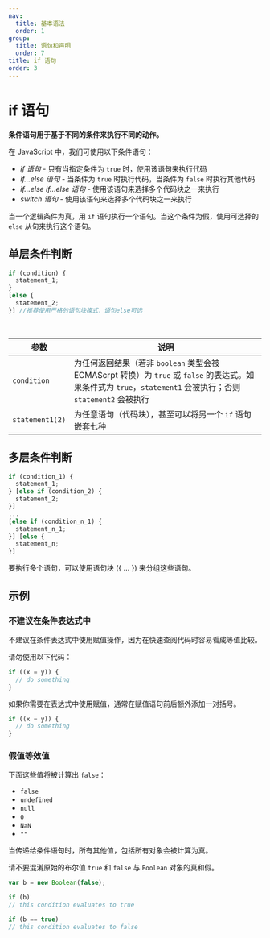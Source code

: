 ```yaml
---
nav:
  title: 基本语法
  order: 1
group:
  title: 语句和声明
  order: 7
title: if 语句
order: 3
---
```


# if 语句

**条件语句用于基于不同的条件来执行不同的动作。**

在 JavaScript 中，我们可使用以下条件语句：

- _if 语句_ - 只有当指定条件为 `true` 时，使用该语句来执行代码
- _if...else 语句_ - 当条件为 `true` 时执行代码，当条件为 `false` 时执行其他代码
- _if...else if...else 语句_ - 使用该语句来选择多个代码块之一来执行
- _switch 语句_ - 使用该语句来选择多个代码块之一来执行

当一个逻辑条件为真，用 `if` 语句执行一个语句。当这个条件为假，使用可选择的 `else` 从句来执行这个语句。

## 单层条件判断

```js
if (condition) {
  statement_1;
}
[else {
  statement_2;
}] //推荐使用严格的语句块模式，语句else可选
```

<br />

| 参数            | 说明                                                                                                                                                          |
| --------------- | ------------------------------------------------------------------------------------------------------------------------------------------------------------- |
| `condition`     | 为任何返回结果（若非 `boolean` 类型会被 ECMAScrpt 转换）为 `true` 或 `false` 的表达式。如果条件式为 `true`，`statement1` 会被执行；否则 `statement2` 会被执行 |
| `statement1(2)` | 为任意语句（代码块），甚至可以将另一个 `if` 语句嵌套七种                                                                                                      |

## 多层条件判断

```js
if (condition_1) {
  statement_1;
} [else if (condition_2) {
  statement_2;
}]
...
[else if (condition_n_1) {
  statement_n_1;
}] [else {
  statement_n;
}]
```

要执行多个语句，可以使用语句块 ({ ... }) 来分组这些语句。

## 示例

### 不建议在条件表达式中

不建议在条件表达式中使用赋值操作，因为在快速查阅代码时容易看成等值比较。

请勿使用以下代码：

```js
if ((x = y)) {
  // do something
}
```

如果你需要在表达式中使用赋值，通常在赋值语句前后额外添加一对括号。

```js
if ((x = y)) {
  // do something
}
```

### 假值等效值

下面这些值将被计算出 `false`：

- `false`
- `undefined`
- `null`
- `0`
- `NaN`
- `""`

当传递给条件语句时，所有其他值，包括所有对象会被计算为真。

请不要混淆原始的布尔值 `true` 和 `false` 与 `Boolean` 对象的真和假。

```js
var b = new Boolean(false);

if (b)
// this condition evaluates to true

if (b == true)
// this condition evaluates to false
```
